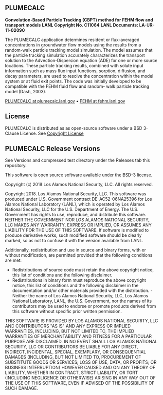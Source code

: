 ## PLUMECALC
**Convolution-Based Particle Tracking (CBPT) method for FEHM flow and transport models**
**LANL Copyright No. C11064**
**LANL Documents: LA-UR-11-02090**

The PLUMECALC application determines resident or flux-averaged concentrations in groundwater flow models using the results from a random-walk particle tracking model simulation. The model assumes that the particle tracking simulation accurately characterizes the transport solution to the Advection-Dispersion equation (ADE) for one or more source locations. These particle tracking results, combined with solute input information such as mass flux input functions, sorption, diffusion, and decay parameters, are used to resolve the concentration within the model system or at fluid exit points. The code was initially developed to be compatible with the FEHM fluid flow and random- walk particle tracking model (Dash, 2003).

[PLUMECALC at plumecalc.lanl.gov](https://plumecalc.lanl.gov) • [FEHM at fehm.lanl.gov](https://fehm.lanl.gov)


## License ##

PLUMECALC is distributed as as open-source software under a BSD 3-Clause License. See [Copyright License](LICENSE.md)

## PLUMECALC Release Versions ##

See Versions and compressed test directory under the Releases tab this repository.


This software is open source software available under the BSD-3 license.
 
Copyright (c) 2018 Los Alamos National Security, LLC.
All rights reserved.
 
Copyright 2018. Los Alamos National Security, LLC. This software was produced under U.S. Government contract DE-AC52-06NA25396 for Los Alamos National Laboratory (LANL), which is operated by Los Alamos National Security, LLC for the U.S. Department of Energy. The U.S. Government has rights to use, reproduce, and distribute this software.  NEITHER THE GOVERNMENT NOR LOS ALAMOS NATIONAL SECURITY, LLC MAKES ANY WARRANTY, EXPRESS OR IMPLIED, OR ASSUMES ANY LIABILITY FOR THE USE OF THIS SOFTWARE.  If software is modified to produce derivative works, such modified software should be clearly marked, so as not to confuse it with the version available from LANL.
 
Additionally, redistribution and use in source and binary forms, with or without modification, are permitted provided that the following conditions are met:
- Redistributions of source code must retain the above copyright notice, this list of conditions and the following disclaimer.
- Redistributions in binary form must reproduce the above copyright notice, this list of conditions and the following disclaimer in the documentation and/or other materials provided with the distribution.
-Neither the name of Los Alamos National Security, LLC, Los Alamos National Laboratory, LANL, the U.S. Government, nor the names of its contributors may be used to endorse or promote products derived from this software without specific prior written permission.
 
THIS SOFTWARE IS PROVIDED BY LOS ALAMOS NATIONAL SECURITY, LLC AND CONTRIBUTORS "AS IS" AND ANY EXPRESS OR IMPLIED WARRANTIES, INCLUDING, BUT NOT LIMITED TO, THE IMPLIED WARRANTIES OF MERCHANTABILITY AND FITNESS FOR A PARTICULAR PURPOSE ARE DISCLAIMED. IN NO EVENT SHALL LOS ALAMOS NATIONAL SECURITY, LLC OR CONTRIBUTORS BE LIABLE FOR ANY DIRECT, INDIRECT, INCIDENTAL, SPECIAL, EXEMPLARY, OR CONSEQUENTIAL DAMAGES (INCLUDING, BUT NOT LIMITED TO, PROCUREMENT OF SUBSTITUTE GOODS OR SERVICES; LOSS OF USE, DATA, OR PROFITS; OR BUSINESS INTERRUPTION) HOWEVER CAUSED AND ON ANY THEORY OF LIABILITY, WHETHER IN CONTRACT, STRICT LIABILITY, OR TORT (INCLUDING NEGLIGENCE OR OTHERWISE) ARISING IN ANY WAY OUT OF THE USE OF THIS SOFTWARE, EVEN IF ADVISED OF THE POSSIBILITY OF SUCH DAMAGE.
